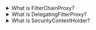 <details>
  <summary>What is FilterChainProxy?</summary>

It's a class that delegates Filter requests to a list of Spring-managed filter beans.
As of version 2.0, you shouldn't need to explicitly configure a FilterChainProxy bean in your application context unless you need very 
fine control over the filter chain contents. Most cases should be adequately covered by the default <security:http /> namespace configuration options.
</details>

<details>
  <summary>What is DelegatingFilterProxy?</summary>

It's a class that acts as a proxy for a standard Servlet Filter, delegating to a Spring-managed bean that implements the Filter interface
</details>

<details>
  <summary>What is SecurityContextHolder?</summary>

It's a class that associates a given SecurityContext  with the current execution thread
</details>
